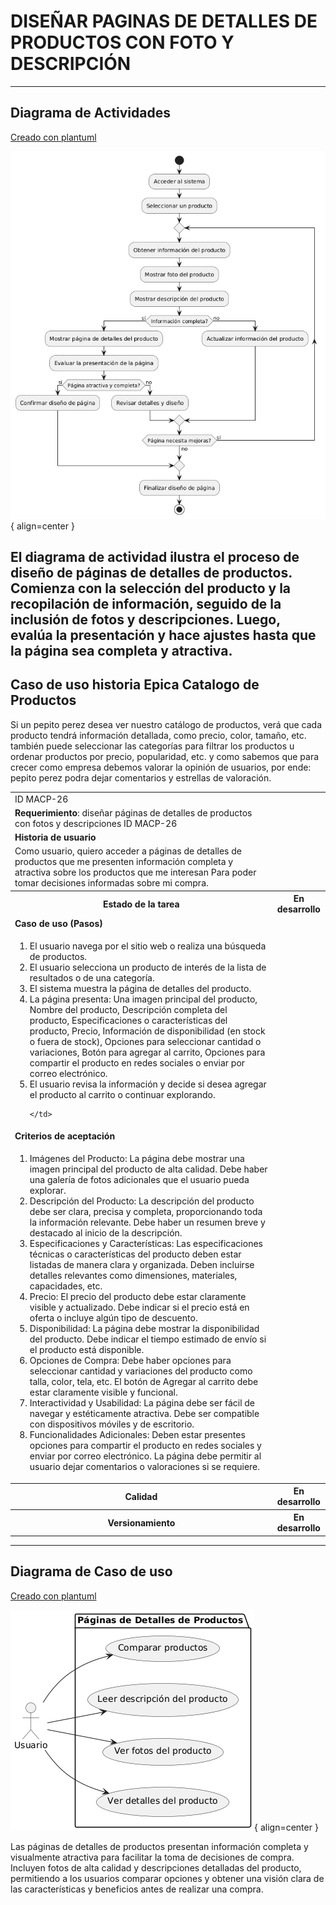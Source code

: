 # DISEÑAR PAGINAS DE DETALLES DE PRODUCTOS CON FOTO Y DESCRIPCIÓN

------
## Diagrama de Actividades
[Creado con plantuml](https://plantuml.com/es/)

![Image title](./assets/images/macp-26.png){ align=center }

El diagrama de actividad ilustra el proceso de diseño de páginas de detalles de productos. Comienza con la selección del producto y la recopilación de información, seguido de la inclusión de fotos y descripciones. Luego, evalúa la presentación y hace ajustes hasta que la página sea completa y atractiva.
---
###

## Caso de uso historia Epica Catalogo de Productos
Si un pepito perez desea ver nuestro catálogo de productos, verá que  cada producto tendrá información detallada, como precio, color, tamaño, etc. también puede  seleccionar las  categorías para filtrar los productos u ordenar productos por precio, popularidad, etc. y como sabemos que para crecer como empresa debemos valorar la opinión de usuarios, por ende:  pepito perez podra dejar comentarios y estrellas de valoración.

<table id="customers">
  <tr class="idtext principal">
    <td>ID MACP-26</td>
  </tr>
  <tr class="single text">
    <td><strong>Requerimiento</strong>: diseñar páginas de detalles de productos con fotos y descripciones ID MACP-26</td>
  </tr>
  <tr class="single gray">
    <td><strong>Historia de usuario</strong></td>
  </tr>
  <tr class="single text">
    <td>Como usuario, quiero acceder a páginas de detalles de productos que me presenten información completa y atractiva sobre los productos que me interesan Para poder tomar decisiones informadas sobre mi compra.</td>
  </tr>
  <tr class="duo">
    <th class="gray"><strong>Estado de la tarea</strong></th>
    <th>En desarrollo</th>
  </tr>
  <tr class="single gray">
    <td><strong>Caso de uso (Pasos)</strong></td>
  </tr>
  <tr class="single text">
    <td>
        <ol>
            <li>El usuario navega por el sitio web o realiza una búsqueda de productos.</li>
           <li>El usuario selecciona un producto de interés de la lista de resultados o de una categoría.</li>
            <li>El sistema muestra la página de detalles del producto.</li>
             <li>La página presenta: Una imagen principal del producto, Nombre del producto, Descripción completa del producto, Especificaciones o características del producto, Precio, Información de disponibilidad (en stock o fuera de stock), Opciones para seleccionar cantidad o variaciones, Botón para agregar al carrito, Opciones para compartir el producto en redes sociales o enviar por correo electrónico.</li>
             <li>El usuario revisa la información y decide si desea agregar el producto al carrito o continuar explorando.</li>

    </td>
  </tr>
  <tr class="single gray">
    <td><strong>Criterios de aceptación</strong></td>
  </tr>
  <tr class="single text">
    <td>
        <ol>
                  <li>Imágenes del Producto: La página debe mostrar una imagen principal del producto de alta calidad. Debe haber una galería de fotos adicionales que el usuario pueda explorar.</li>
                  <li>Descripción del Producto: La descripción del producto debe ser clara, precisa y completa, proporcionando toda la información relevante. Debe haber un resumen breve y destacado al inicio de la descripción.</li>
                  <li>Especificaciones y Características: Las especificaciones técnicas o características del producto deben estar listadas de manera clara y organizada. Deben incluirse detalles relevantes como dimensiones, materiales, capacidades, etc.</li>
                    <li>Precio: El precio del producto debe estar claramente visible y actualizado. Debe indicar si el precio está en oferta o incluye algún tipo de descuento.</li>
                   <li>Disponibilidad: La página debe mostrar la disponibilidad del producto. Debe indicar el tiempo estimado de envío si el producto está disponible.</li>
                   <li>Opciones de Compra: Debe haber opciones para seleccionar cantidad y variaciones del producto como talla, color, tela, etc. El botón de Agregar al carrito debe estar claramente visible y funcional.</li>
                     <li>Interactividad y Usabilidad: La página debe ser fácil de navegar y estéticamente atractiva. Debe ser compatible con dispositivos móviles y de escritorio.</li>
                    <li>Funcionalidades Adicionales: Deben estar presentes opciones para compartir el producto en redes sociales y enviar por correo electrónico. La página debe permitir al usuario dejar comentarios o valoraciones si se requiere.</li>

  </tr>
 <tr class="duo">
    <th class="gray"><strong>Calidad</strong></th>
    <th>En desarrollo</th>
  </tr>
  <tr class="duo">
    <th class="gray"><strong>Versionamiento</strong></th>
    <th>En desarrollo</th>
  </tr>
</table>



---
## Diagrama de Caso de uso
[Creado con plantuml](https://plantuml.com/es/)

![Image title](./assets/images/DIAGRAMAS%20DE%20CASO%20DE%20USO/CASO26.png){ align=center }

Las páginas de detalles de productos presentan información completa y visualmente atractiva para facilitar la toma de decisiones de compra. Incluyen fotos de alta calidad y descripciones detalladas del producto, permitiendo a los usuarios comparar opciones y obtener una visión clara de las características y beneficios antes de realizar una compra.